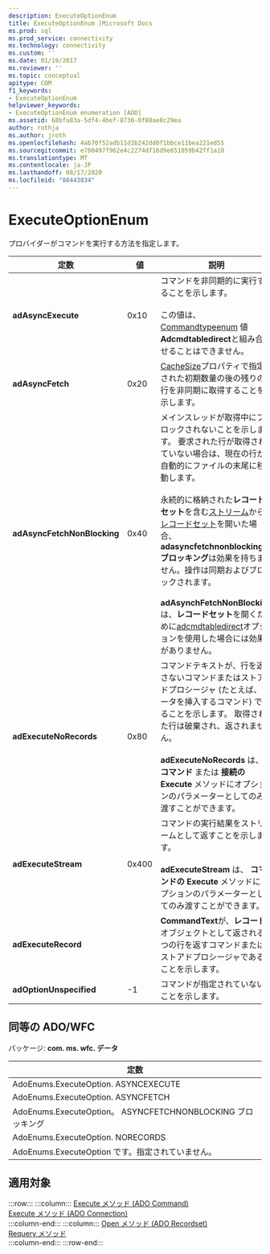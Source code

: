 ```yaml
---
description: ExecuteOptionEnum
title: ExecuteOptionEnum |Microsoft Docs
ms.prod: sql
ms.prod_service: connectivity
ms.technology: connectivity
ms.custom: ''
ms.date: 01/19/2017
ms.reviewer: ''
ms.topic: conceptual
apitype: COM
f1_keywords:
- ExecuteOptionEnum
helpviewer_keywords:
- ExecuteOptionEnum enumeration [ADO]
ms.assetid: 68bfa83a-5df4-4bef-8736-0f88ae8c29ea
author: rothja
ms.author: jroth
ms.openlocfilehash: 4ab70f52adb11d1b242dd0f1bbce11bea221ed55
ms.sourcegitcommit: e700497f962e4c2274df16d9e651059b42ff1a10
ms.translationtype: MT
ms.contentlocale: ja-JP
ms.lasthandoff: 08/17/2020
ms.locfileid: "88443834"
---
```

# <a name="executeoptionenum"></a>ExecuteOptionEnum
プロバイダーがコマンドを実行する方法を指定します。  
  
|定数|値|説明|  
|--------------|-----------|-----------------|  
|**adAsyncExecute**|0x10|コマンドを非同期的に実行することを示します。<br /><br /> この値は、 [Commandtypeenum](../../../ado/reference/ado-api/commandtypeenum.md) 値 **Adcmdtabledirect**と組み合わせることはできません。|  
|**adAsyncFetch**|0x20|[CacheSize](../../../ado/reference/ado-api/cachesize-property-ado.md)プロパティで指定された初期数量の後の残りの行を非同期に取得することを示します。|  
|**adAsyncFetchNonBlocking**|0x40|メインスレッドが取得中にブロックされないことを示します。 要求された行が取得されていない場合は、現在の行が自動的にファイルの末尾に移動します。<br /><br /> 永続的に格納された**レコードセット**を含む[ストリーム](../../../ado/reference/ado-api/stream-object-ado.md)から[レコードセット](../../../ado/reference/ado-api/recordset-object-ado.md)を開いた場合、 **adasyncfetchnonblocking ブロッキング**は効果を持ちません。操作は同期およびブロックされます。<br /><br /> **adAsynchFetchNonBlocking**は、**レコードセット**を開くために[adcmdtabledirect](../../../ado/reference/ado-api/commandtypeenum.md)オプションを使用した場合には効果がありません。|  
|**adExecuteNoRecords**|0x80|コマンドテキストが、行を返さないコマンドまたはストアドプロシージャ (たとえば、データを挿入するコマンド) であることを示します。 取得された行は破棄され、返されません。<br /><br /> **adExecuteNoRecords** は、 **コマンド** または **接続の Execute** メソッドにオプションのパラメーターとしてのみ渡すことができます。|  
|**adExecuteStream**|0x400|コマンドの実行結果をストリームとして返すことを示します。<br /><br /> **adExecuteStream** は、 **コマンドの Execute** メソッドにオプションのパラメーターとしてのみ渡すことができます。|  
|**adExecuteRecord**||**CommandText**が、**レコード**オブジェクトとして返される1つの行を返すコマンドまたはストアドプロシージャであることを示します。|  
|**adOptionUnspecified**|-1|コマンドが指定されていないことを示します。|  
  
## <a name="adowfc-equivalent"></a>同等の ADO/WFC  
 パッケージ: **com. ms. wfc. データ**  
  
|定数|  
|--------------|  
|AdoEnums.ExecuteOption. ASYNCEXECUTE|  
|AdoEnums.ExecuteOption. ASYNCFETCH|  
|AdoEnums.ExecuteOption。 ASYNCFETCHNONBLOCKING ブロッキング|  
|AdoEnums.ExecuteOption. NORECORDS|  
|AdoEnums.ExecuteOption です。指定されていません。|  
  
## <a name="applies-to"></a>適用対象  

:::row:::
    :::column:::
        [Execute メソッド (ADO Command)](../../../ado/reference/ado-api/execute-method-ado-command.md)  
        [Execute メソッド (ADO Connection)](../../../ado/reference/ado-api/execute-method-ado-connection.md)  
    :::column-end:::
    :::column:::
        [Open メソッド (ADO Recordset)](../../../ado/reference/ado-api/open-method-ado-recordset.md)  
        [Requery メソッド](../../../ado/reference/ado-api/requery-method.md)  
    :::column-end:::
:::row-end:::
